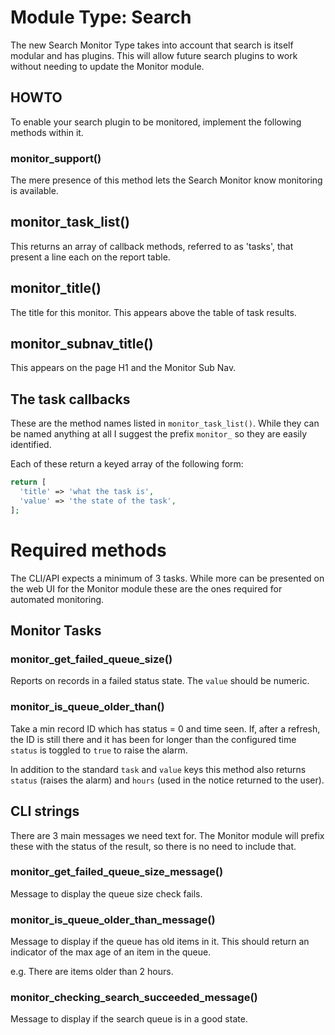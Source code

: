 # Module Type: Search

The new Search Monitor Type takes into account that search is itself modular and has plugins.  This will allow future search plugins to work without needing to update the Monitor module.

## HOWTO

To enable your search plugin to be monitored, implement the following methods within it.

### monitor_support()
The mere presence of this method lets the Search Monitor know monitoring is available.

## monitor_task_list()
This returns an array of callback methods, referred to as 'tasks', that present a line each on the report table.

## monitor_title()
The title for this monitor. This appears above the table of task results.

## monitor_subnav_title()
This appears on the page H1 and the Monitor Sub Nav.

## The task callbacks
These are the method names listed in `monitor_task_list()`. While they can be named anything at all I suggest the prefix `monitor_` so they are easily identified.

Each of these return a keyed array of the following form:
```php
return [
  'title' => 'what the task is',
  'value' => 'the state of the task',
];
```
# Required methods
The CLI/API expects a minimum of 3 tasks. While more can be presented on the web UI for the Monitor module these are the ones required for automated monitoring.

## Monitor Tasks

### monitor_get_failed_queue_size()
Reports on records in a failed status state. The `value` should be numeric.

### monitor_is_queue_older_than()
Take a min record ID which has status = 0 and time seen. If, after a refresh, the ID is still there and it has been for longer than the configured time `status` is toggled to `true` to raise the alarm.

In addition to the standard `task` and `value` keys this method also returns `status` (raises the alarm) and `hours` (used in the notice returned to the user).

## CLI strings
There are 3 main messages we need text for.  The Monitor module will prefix these with the status of the result, so there is no need to include that.

### monitor_get_failed_queue_size_message()
Message to display the queue size check fails.

### monitor_is_queue_older_than_message()
Message to display if the queue has old items in it. This should return an indicator of the max age of an item in the queue.

e.g. There are items older than 2 hours.

### monitor_checking_search_succeeded_message()
Message to display if the search queue is in a good state.
